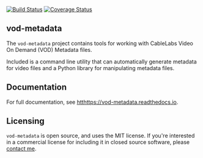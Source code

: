 [![Build Status](https://travis-ci.org/bbayles/vod_metadata.svg?branch=master)](https://travis-ci.org/bbayles/vod_metadata)
[![Coverage Status](https://coveralls.io/repos/bbayles/vod_metadata/badge.svg?branch=master&service=github)](https://coveralls.io/github/bbayles/vod_metadata?branch=master)

## vod-metadata

The `vod-metadata` project contains tools for working with CableLabs Video On
Demand (VOD) Metadata files.


Included is a command line utility that can automatically generate metadata for
video files and a Python library for manipulating metadata files.

## Documentation

For full documentation, see [htthttps://vod-metadata.readthedocs.io](https://vod-metadata.readthedocs.io).


## Licensing

`vod-metadata` is open source, and uses the MIT license.
If you're interested in a commercial license for including it in closed source
software, please [contact me](mailto:bbayles@gmail.com).

